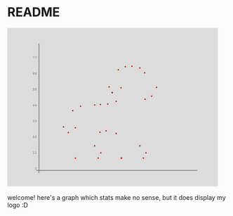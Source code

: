 # README

![gif del logo animado en p5js](./files/logo-joinDots.gif)

welcome! here's a graph which stats make no sense, but it does display my logo :D
